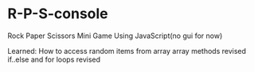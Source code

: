 # R-P-S-console

Rock Paper Scissors Mini Game Using JavaScript(no gui for now)

Learned:
How to access random items from array
array methods revised
if..else and for loops revised